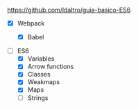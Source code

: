 https://github.com/ldaltro/guia-basico-ES6

- [x] Webpack
    - [x] Babel
    
    
- [ ] ES6
    - [x] Variables
    - [x] Arrow functions
    - [x] Classes
    - [x] Weakmaps
    - [x] Maps
    - [ ] Strings